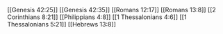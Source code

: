 [[Genesis 42:25]]
[[Genesis 42:35]]
[[Romans 12:17]]
[[Romans 13:8]]
[[2 Corinthians 8:21]]
[[Philippians 4:8]]
[[1 Thessalonians 4:6]]
[[1 Thessalonians 5:21]]
[[Hebrews 13:8]]
